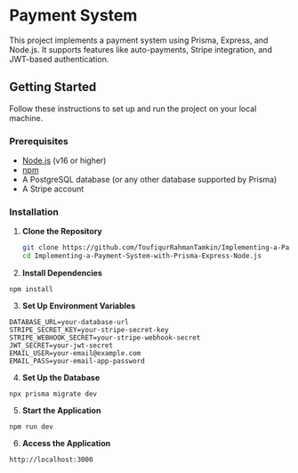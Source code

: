 # Payment System

This project implements a payment system using Prisma, Express, and Node.js. It supports features like auto-payments, Stripe integration, and JWT-based authentication.

## Getting Started

Follow these instructions to set up and run the project on your local machine.

### Prerequisites

- [Node.js](https://nodejs.org/) (v16 or higher)
- [npm](https://www.npmjs.com/)
- A PostgreSQL database (or any other database supported by Prisma)
- A Stripe account

### Installation

1. **Clone the Repository**

   ```sh
   git clone https://github.com/ToufiqurRahmanTamkin/Implementing-a-Payment-System-with-Prisma-Express-Node.js.git
   cd Implementing-a-Payment-System-with-Prisma-Express-Node.js
   ```

2. **Install Dependencies**

`npm install`

3. **Set Up Environment Variables**

```
DATABASE_URL=your-database-url
STRIPE_SECRET_KEY=your-stripe-secret-key
STRIPE_WEBHOOK_SECRET=your-stripe-webhook-secret
JWT_SECRET=your-jwt-secret
EMAIL_USER=your-email@example.com
EMAIL_PASS=your-email-app-password
```

4. **Set Up the Database**

`npx prisma migrate dev`

5. **Start the Application**

`npm run dev`

6. **Access the Application**

`http://localhost:3000`
